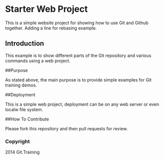 # Starter Web Project

This is a simple website project for showing how to use Git and Github together.
Adding a line for rebasing example.

## Introduction

This example is to show different parts of the Git repository and various commands using a web project.

##Purpose

As stated above, the main purpose is to provide simple examples for Git training demos.

##Deployment

This is a simple web project, deployment can be on any web server or even localw file system.

##How To Contribute

Please fork this repository and then pull requests for review.

### Copyright

2014 Git.Training